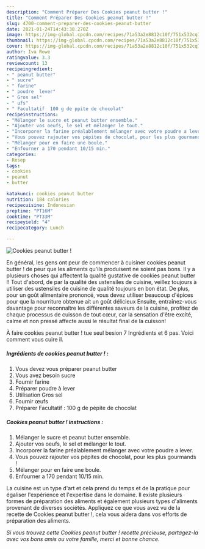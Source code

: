 ```yaml
---
description: "Comment Préparer Des Cookies peanut butter !"
title: "Comment Préparer Des Cookies peanut butter !"
slug: 4700-comment-preparer-des-cookies-peanut-butter
date: 2021-01-24T14:43:38.270Z
image: https://img-global.cpcdn.com/recipes/71a53a2e8812c10f/751x532cq70/cookies-peanut-butter-photo-principale-de-la-recette.jpg
thumbnail: https://img-global.cpcdn.com/recipes/71a53a2e8812c10f/751x532cq70/cookies-peanut-butter-photo-principale-de-la-recette.jpg
cover: https://img-global.cpcdn.com/recipes/71a53a2e8812c10f/751x532cq70/cookies-peanut-butter-photo-principale-de-la-recette.jpg
author: Iva Rowe
ratingvalue: 3.3
reviewcount: 13
recipeingredient:
- " peanut butter"
- " sucre"
- " farine"
- " poudre  lever"
- " Gros sel"
- " ufs"
- " Facultatif  100 g de ppite de chocolat"
recipeinstructions:
- "Mélanger le sucre et peanut butter ensemble."
- "Ajouter vos oeufs, le sel et mélanger le tout."
- "Incorporer la farine préalablement mélanger avec votre poudre a lever."
- "Vous pouvez rajouter vos pépites de chocolat, pour les plus gourmands !"
- "Mélanger pour en faire une boule."
- "Enfourner a 170 pendant 10/15 min."
categories:
- Resep
tags:
- cookies
- peanut
- butter

katakunci: cookies peanut butter 
nutrition: 184 calories
recipecuisine: Indonesian
preptime: "PT16M"
cooktime: "PT33M"
recipeyield: "4"
recipecategory: Lunch

---
```



![Cookies peanut butter !](https://img-global.cpcdn.com/recipes/71a53a2e8812c10f/751x532cq70/cookies-peanut-butter-photo-principale-de-la-recette.jpg)

En général, les gens ont peur de commencer à cuisiner cookies peanut butter ! de peur que les aliments qu'ils produisent ne soient pas bons. Il y a plusieurs choses qui affectent la qualité gustative de cookies peanut butter !! Tout d'abord, de par la qualité des ustensiles de cuisine, veillez toujours à utiliser des ustensiles de cuisine de qualité toujours en bon état. De plus, pour un goût alimentaire prononcé, vous devez utiliser beaucoup d'épices pour que la nourriture obtenue ait un goût délicieux Ensuite, entraînez-vous davantage pour reconnaître les différentes saveurs de la cuisine, profitez de chaque processus de cuisson de tout cœur, car la sensation d'être excité, calme et non pressé affecte aussi le résultat final de la cuisson!

<!--inarticleads1-->

À faire cookies peanut butter ! tue seul besion 7 Ingrédients et 6 pas. Voici comment vous cuire il.

##### Ingrédients de cookies peanut butter ! :

1. Vous devez vous préparer  peanut butter
1. Vous avez besoin  sucre
1. Fournir  farine
1. Préparer  poudre à lever
1. Utilisation  Gros sel
1. Fournir  œufs
1. Préparer  Facultatif : 100 g de pépite de chocolat




<!--inarticleads2-->

##### Cookies peanut butter ! instructions :

1. Mélanger le sucre et peanut butter ensemble.
1. Ajouter vos oeufs, le sel et mélanger le tout.
1. Incorporer la farine préalablement mélanger avec votre poudre a lever.
1. Vous pouvez rajouter vos pépites de chocolat, pour les plus gourmands !
1. Mélanger pour en faire une boule.
1. Enfourner a 170 pendant 10/15 min.




<!--inarticleads1-->

<p>
La cuisine est un type d'art et cela prend du temps et de la pratique pour égaliser l'expérience et l'expertise dans le domaine. Il existe plusieurs formes de préparation des aliments et également plusieurs types d'aliments provenant de diverses sociétés. Appliquez ce que vous avez vu de la recette de Cookies peanut butter !, cela vous aidera dans vos efforts de préparation des aliments.
</p>

<p>
<i>Si vous trouvez cette Cookies peanut butter ! recette précieuse, partagez-la avec vos bons amis ou votre famille, merci et bonne chance.</i>
</p>
